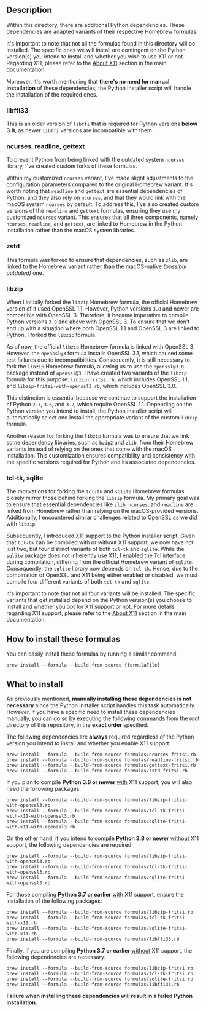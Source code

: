 ## Description

Within this directory, there are additional Python dependencies. These dependencies are adapted variants of their
respective Homebrew formulas.

It's important to note that not all the formulas found in this directory will be installed. The specific ones we will
install are contingent on the Python version(s) you intend to install and whether you wish to use X11 or not.
Regarding X11, please refer to the [About X11](../README.md#about-x11) section in the main documentation.

Moreover, it's worth mentioning that **there's no need for manual installation** of these dependencies; the Python
installer script will handle the installation of the required ones.

### libffi33

This is an older version of `libffi` that is required for Python versions **below 3.8**, as newer `libffi` versions
are incompatible with them.

### ncurses, readline, gettext

To prevent Python from being linked with the outdated system `ncurses` library, I've created custom forks of these
formulas.

Within my customized `ncurses` variant, I've made slight adjustments to the configuration parameters compared to the
original Homebrew variant. It's worth noting that `readline` and `gettext` are essential dependencies of Python, and
they also rely on `ncurses`, and that they would link with the macOS system `ncurses` by default. To address this,
I've also created custom versions of the `readline` and `gettext` formulas, ensuring they use my customized `ncurses`
variant. This ensures that all three components, namely `ncurses`, `readline`, and `gettext`, are linked to Homebrew
in the Python installation rather than the macOS system libraries.

### zstd

This formula was forked to ensure that dependencies, such as `zlib`, are linked to the Homebrew variant rather than
the macOS-native *(possibly outdated)* one.

### libzip

When I initially forked the `libzip` Homebrew formula, the official Homebrew version of it used OpenSSL 1.1. However,
Python versions `3.8` and newer are compatible with OpenSSL 3. Therefore, it became imperative to compile Python
versions `3.8` and above with OpenSSL 3. To ensure that we don't end up with a situation where both OpenSSL 1.1 and
OpenSSL 3 are linked to Python, I forked the `libzip` formula.

As of now, the official `libzip` Homebrew formula is linked with OpenSSL 3. However, the `openssl@3` formula installs
OpenSSL 3.1, which caused some test failures due to incompatibilities. Consequently, it is still necessary to fork
the `libzip` Homebrew formula, allowing us to use the `openssl@3.0` package instead of `openssl@3`. I have created
two variants of the `libzip` formula for this purpose: `libzip-fritsi.rb`, which includes OpenSSL 1.1, and
`libzip-fritsi-with-openssl3.rb`, which includes OpenSSL 3.0.

This distinction is essential because we continue to support the installation of Python `2.7`, `3.6`, and `3.7`, which
require OpenSSL 1.1. Depending on the Python version you intend to install, the Python installer script will
automatically select and install the appropriate variant of the custom `libzip` formula.

Another reason for forking the `libzip` formula was to ensure that we link some dependency libraries, such as `bzip2`
and `zlib`, from their Homebrew variants instead of relying on the ones that come with the macOS installation. This
customization ensures compatibility and consistency with the specific versions required for Python and its associated
dependencies.

### tcl-tk, sqlite

The motivations for forking the `tcl-tk` and `sqlite` Homebrew formulas closely mirror those behind forking the
`libzip` formula. My primary goal was to ensure that essential dependencies like `zlib`, `ncurses`, and `readline`
are linked from Homebrew rather than relying on the macOS-provided versions. Additionally, I encountered similar
challenges related to OpenSSL as we did with `libzip`.

Subsequently, I introduced X11 support to the Python installer script. Given that `tcl-tk` can be compiled with or
without X11 support, we now have not just two, but four distinct variants of both `tcl-tk` and `sqlite`. While the
`sqlite` package does not inherently use X11, I enabled the Tcl interface during compilation, differing from the
official Homebrew variant of `sqlite`. Consequently, the `sqlite` library now depends on `tcl-tk`. Hence, due to the
combination of OpenSSL and X11 being either enabled or disabled, we must compile four different variants of both
`tcl-tk` and `sqlite`.

It's important to note that not all four variants will be installed. The specific variants that get installed depend
on the Python version(s) you choose to install and whether you opt for X11 support or not. For more details regarding
X11 support, please refer to the [About X11](../README.md#about-x11) section in the main documentation.

## How to install these formulas

You can easily install these formulas by running a similar command:

```shell
brew install --formula --build-from-source {formulaFile}
```

## What to install

As previously mentioned, **manually installing these dependencies is not necessary** since the Python installer script
handles this task automatically. However, if you have a specific need to install these dependencies manually, you
can do so by executing the following commands from the root directory of this repository, in the **exact order**
specified.

The following dependencies are **always** required regardless of the Python version you intend to install and whether
you enable X11 support:

```shell
brew install --formula --build-from-source formulas/ncurses-fritsi.rb
brew install --formula --build-from-source formulas/readline-fritsi.rb
brew install --formula --build-from-source formulas/gettext-fritsi.rb
brew install --formula --build-from-source formulas/zstd-fritsi.rb
```

If you plan to compile **Python 3.8 or newer** <ins>with</ins> X11 support, you will also need the following packages:

```shell
brew install --formula --build-from-source formulas/libzip-fritsi-with-openssl3.rb
brew install --formula --build-from-source formulas/tcl-tk-fritsi-with-x11-with-openssl3.rb
brew install --formula --build-from-source formulas/sqlite-fritsi-with-x11-with-openssl3.rb
```

On the other hand, if you intend to compile **Python 3.8 or newer** <ins>without</ins> X11 support, the following
dependencies are required:

```shell
brew install --formula --build-from-source formulas/libzip-fritsi-with-openssl3.rb
brew install --formula --build-from-source formulas/tcl-tk-fritsi-with-openssl3.rb
brew install --formula --build-from-source formulas/sqlite-fritsi-with-openssl3.rb
```

For those compiling **Python 3.7 or earlier** <ins>with</ins> X11 support, ensure the installation of the following
packages:

```shell
brew install --formula --build-from-source formulas/libzip-fritsi.rb
brew install --formula --build-from-source formulas/tcl-tk-fritsi-with-x11.rb
brew install --formula --build-from-source formulas/sqlite-fritsi-with-x11.rb
brew install --formula --build-from-source formulas/libffi33.rb
```

Finally, if you are compiling **Python 3.7 or earlier** <ins>without</ins> X11 support, the following dependencies
are necessary:

```shell
brew install --formula --build-from-source formulas/libzip-fritsi.rb
brew install --formula --build-from-source formulas/tcl-tk-fritsi.rb
brew install --formula --build-from-source formulas/sqlite-fritsi.rb
brew install --formula --build-from-source formulas/libffi33.rb
```

**Failure when installing these dependencies will result in a failed Python installation.**
